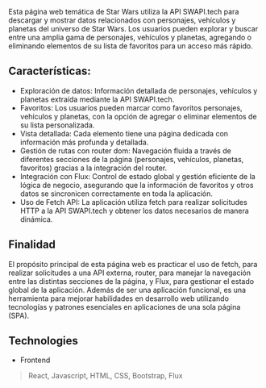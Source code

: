 
Esta página web temática de Star Wars utiliza la API SWAPI.tech para descargar y mostrar datos relacionados con personajes, vehículos y planetas del universo de Star Wars. Los usuarios pueden explorar y buscar entre una amplia gama de personajes, vehículos y planetas, agregando o eliminando elementos de su lista de favoritos para un acceso más rápido.


## Características:
- Exploración de datos:
  Información detallada de personajes, vehículos y planetas extraída mediante la API SWAPI.tech.
- Favoritos:
  Los usuarios pueden marcar como favoritos personajes, vehículos y planetas, con la opción de agregar o eliminar elementos de su lista personalizada.
- Vista detallada:
  Cada elemento tiene una página dedicada con información más profunda y detallada.
- Gestión de rutas con router dom:
  Navegación fluida a través de diferentes secciones de la página (personajes, vehículos, planetas, favoritos) gracias a la integración del router.
- Integración con Flux:
  Control de estado global y gestión eficiente de la lógica de negocio, asegurando que la información de favoritos y otros datos se sincronicen correctamente en toda la aplicación.
- Uso de Fetch API:
  La aplicación utiliza fetch para realizar solicitudes HTTP a la API SWAPI.tech y obtener los datos necesarios de manera dinámica.

## Finalidad
El propósito principal de esta página web es practicar el uso de fetch, para realizar solicitudes a una API externa, router, para manejar la navegación entre las distintas secciones de la página, y Flux, para gestionar el estado global de la aplicación. Además de ser una aplicación funcional, es una herramienta para mejorar habilidades en desarrollo web utilizando tecnologías y patrones esenciales en aplicaciones de una sola página (SPA).

## Technologies
- Frontend
> React, Javascript, HTML, CSS, Bootstrap, Flux
